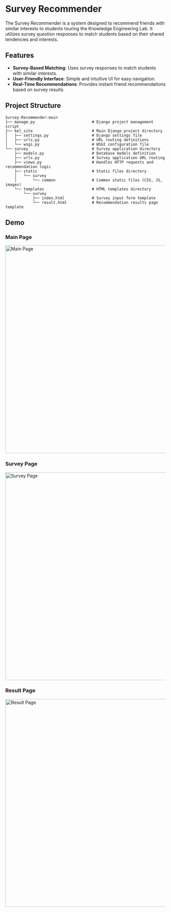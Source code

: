 # Survey Recommender

The Survey Recommender is a system designed to recommend friends with similar interests to students touring the Knowledge Engineering Lab. It utilizes survey question responses to match students based on their shared tendencies and interests.

## Features
- **Survey-Based Matching**: Uses survey responses to match students with similar interests.
- **User-Friendly Interface**: Simple and intuitive UI for easy navigation.
- **Real-Time Recommendations**: Provides instant friend recommendations based on survey results.

## Project Structure

```plaintext
Survey-Recommender-main
├── manage.py                         # Django project management script
├── kel_site                          # Main Django project directory
│   ├── settings.py                   # Django settings file
│   ├── urls.py                       # URL routing definitions
│   └── wsgi.py                       # WSGI configuration file
└── survey                            # Survey application directory
    ├── models.py                     # Database models definition
    ├── urls.py                       # Survey application URL routing
    ├── views.py                      # Handles HTTP requests and recommendation logic
    ├── static                        # Static files directory
    │   └── survey
    │       └── common                # Common static files (CSS, JS, images)
    └── templates                     # HTML templates directory
        └── survey
            ├── index.html            # Survey input form template
            └── result.html           # Recommendation results page template
```

## Demo
### Main Page
<img src="https://github.com/hoon0303/Survey-Recommender/assets/53135286/5d3ea39e-2abb-4398-bc4a-d2d8b1e37b16" alt="Main Page" width="650">

### Survey Page
<img src="https://github.com/hoon0303/Survey-Recommender/assets/53135286/52a73fce-b651-4e1e-9eba-c0d3df41596d" alt="Survey Page" width="650">

### Result Page
<img src="https://github.com/hoon0303/Survey-Recommender/assets/53135286/e89b4397-0a7e-4020-9a6e-e9b0c39baaaf" alt="Result Page" width="650">
